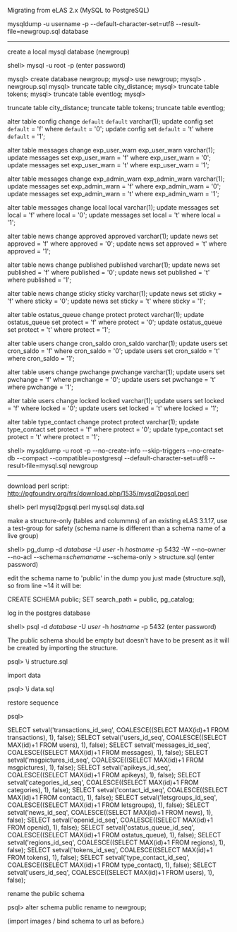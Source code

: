 
Migrating from eLAS 2.x (MySQL to PostgreSQL)

mysqldump -u username -p --default-character-set=utf8 --result-file=newgroup.sql database

---------------------

create a local mysql database (newgroup)

shell> mysql -u root -p
(enter password)

mysql> create database newgroup;
mysql> use newgroup;
mysql> \. newgroup.sql
mysql> truncate table city_distance;
mysql> truncate table tokens;
mysql> truncate table eventlog;
mysql>

truncate table city_distance;
truncate table tokens;
truncate table eventlog;

alter table config change `default` `default` varchar(1);
update config set `default` = 'f' where `default` = '0';
update config set `default` = 't' where `default` = '1';

alter table messages change exp_user_warn exp_user_warn varchar(1);
update messages set exp_user_warn = 'f' where exp_user_warn = '0';
update messages set exp_user_warn = 't' where exp_user_warn = '1';

alter table messages change exp_admin_warn exp_admin_warn varchar(1);
update messages set exp_admin_warn = 'f' where exp_admin_warn = '0';
update messages set exp_admin_warn = 't' where exp_admin_warn = '1';

alter table messages change local local varchar(1);
update messages set local = 'f' where local = '0';
update messages set local = 't' where local = '1';

alter table news change approved approved varchar(1);
update news set approved = 'f' where approved = '0';
update news set approved = 't' where approved = '1';

alter table news change published published varchar(1);
update news set published = 'f' where published = '0';
update news set published = 't' where published = '1';

alter table news change sticky sticky varchar(1);
update news set sticky = 'f' where sticky = '0';
update news set sticky = 't' where sticky = '1';

alter table ostatus_queue change protect protect varchar(1);
update ostatus_queue set protect = 'f' where protect = '0';
update ostatus_queue set protect = 't' where protect = '1';

alter table users change cron_saldo cron_saldo varchar(1);
update users set cron_saldo = 'f' where cron_saldo = '0';
update users set cron_saldo = 't' where cron_saldo = '1';

alter table users change pwchange pwchange varchar(1);
update users set pwchange = 'f' where pwchange = '0';
update users set pwchange = 't' where pwchange = '1';

alter table users change locked locked varchar(1);
update users set locked = 'f' where locked = '0';
update users set locked = 't' where locked = '1';

alter table type_contact change protect protect varchar(1);
update type_contact set protect = 'f' where protect = '0';
update type_contact set protect = 't' where protect = '1';


shell> mysqldump -u root -p --no-create-info --skip-triggers --no-create-db --compact --compatible=postgresql --default-character-set=utf8 --result-file=mysql.sql newgroup

--------------
download perl script: http://pgfoundry.org/frs/download.php/1535/mysql2pgsql.perl

shell> perl mysql2pgsql.perl mysql.sql data.sql


make a structure-only (tables and colummns) of an existing eLAS 3.1.17, use a test-group for safety (schema name is different than a schema name of a live group)

shell> pg_dump -d _database_ -U _user_ -h _hostname_ -p 5432 -W --no-owner --no-acl --schema=_schemaname_ --schema-only > structure.sql
(enter password)

edit the schema name to 'public' in the dump you just made (structure.sql), so from line ~14 it will be:

CREATE SCHEMA public;
SET search_path = public, pg_catalog;


log in the postgres database

shell> psql -d _database_ -U _user_ -h _hostname_ -p 5432
(enter password)

The public schema should be empty but doesn't have to be present as it will be created by importing the structure.

psql> \i structure.sql

import data

psql> \i data.sql

restore sequence

psql>

SELECT setval('transactions_id_seq', COALESCE((SELECT MAX(id)+1 FROM transactions), 1), false);
SELECT setval('users_id_seq', COALESCE((SELECT MAX(id)+1 FROM users), 1), false);
SELECT setval('messages_id_seq', COALESCE((SELECT MAX(id)+1 FROM messages), 1), false);
SELECT setval('msgpictures_id_seq', COALESCE((SELECT MAX(id)+1 FROM msgpictures), 1), false);
SELECT setval('apikeys_id_seq', COALESCE((SELECT MAX(id)+1 FROM apikeys), 1), false);
SELECT setval('categories_id_seq', COALESCE((SELECT MAX(id)+1 FROM categories), 1), false);
SELECT setval('contact_id_seq', COALESCE((SELECT MAX(id)+1 FROM contact), 1), false);
SELECT setval('letsgroups_id_seq', COALESCE((SELECT MAX(id)+1 FROM letsgroups), 1), false);
SELECT setval('news_id_seq', COALESCE((SELECT MAX(id)+1 FROM news), 1), false);
SELECT setval('openid_id_seq', COALESCE((SELECT MAX(id)+1 FROM openid), 1), false);
SELECT setval('ostatus_queue_id_seq', COALESCE((SELECT MAX(id)+1 FROM ostatus_queue), 1), false);
SELECT setval('regions_id_seq', COALESCE((SELECT MAX(id)+1 FROM regions), 1), false);
SELECT setval('tokens_id_seq', COALESCE((SELECT MAX(id)+1 FROM tokens), 1), false);
SELECT setval('type_contact_id_seq', COALESCE((SELECT MAX(id)+1 FROM type_contact), 1), false);
SELECT setval('users_id_seq', COALESCE((SELECT MAX(id)+1 FROM users), 1), false);


rename the public schema

psql> alter schema public rename to newgroup;

(import images / bind schema to url as before.)

